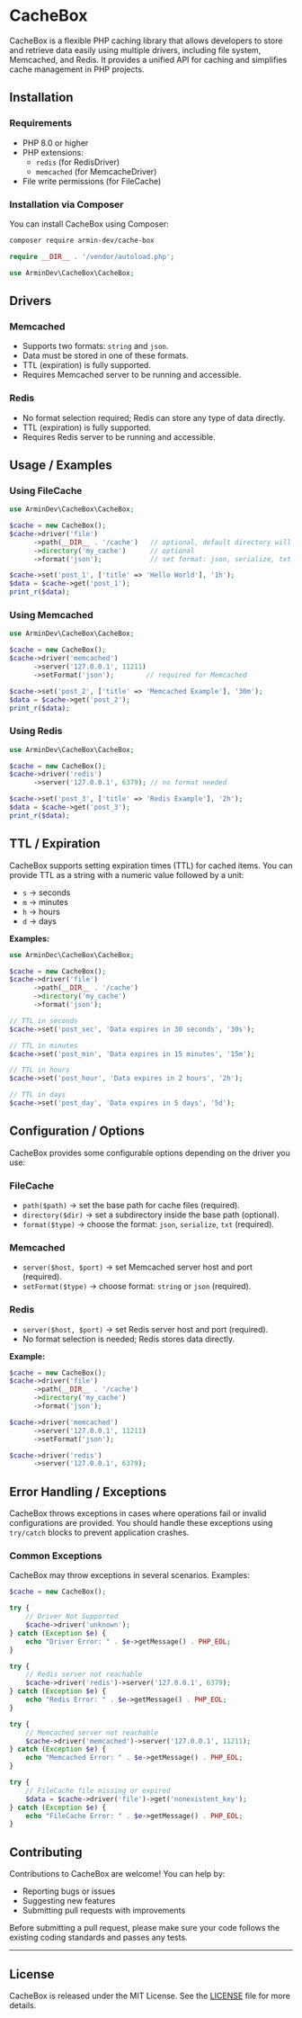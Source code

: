 # CacheBox

CacheBox is a flexible PHP caching library that allows developers to store and retrieve data easily using multiple drivers, including file system, Memcached, and Redis. It provides a unified API for caching and simplifies cache management in PHP projects.

## Installation

### Requirements

- PHP 8.0 or higher
- PHP extensions:
  - `redis` (for RedisDriver)
  - `memcached` (for MemcacheDriver)
- File write permissions (for FileCache)

### Installation via Composer

You can install CacheBox using Composer:

```bash
composer require armin-dev/cache-box
```
```php
require __DIR__ . '/vendor/autoload.php';

use ArminDev\CacheBox\CacheBox;

```
## Drivers

### Memcached
- Supports two formats: `string` and `json`.
- Data must be stored in one of these formats.
- TTL (expiration) is fully supported.
- Requires Memcached server to be running and accessible.

### Redis
- No format selection required; Redis can store any type of data directly.
- TTL (expiration) is fully supported.
- Requires Redis server to be running and accessible.

## Usage / Examples

### Using FileCache

```php
use ArminDev\CacheBox\CacheBox;

$cache = new CacheBox();
$cache->driver('file')
      ->path(__DIR__ . '/cache')   // optional, default directory will be used
      ->directory('my_cache')      // optional
      ->format('json');            // set format: json, serialize, txt

$cache->set('post_1', ['title' => 'Hello World'], '1h');
$data = $cache->get('post_1');
print_r($data);
```

### Using Memcached
```php
use ArminDev\CacheBox\CacheBox;

$cache = new CacheBox();
$cache->driver('memcached')
      ->server('127.0.0.1', 11211)
      ->setFormat('json');        // required for Memcached

$cache->set('post_2', ['title' => 'Memcached Example'], '30m');
$data = $cache->get('post_2');
print_r($data);
```

### Using Redis
```php
use ArminDev\CacheBox\CacheBox;

$cache = new CacheBox();
$cache->driver('redis')
      ->server('127.0.0.1', 6379); // no format needed

$cache->set('post_3', ['title' => 'Redis Example'], '2h');
$data = $cache->get('post_3');
print_r($data);
```
## TTL / Expiration

CacheBox supports setting expiration times (TTL) for cached items. You can provide TTL as a string with a numeric value followed by a unit:

- `s` → seconds  
- `m` → minutes  
- `h` → hours  
- `d` → days  

**Examples:**

```php
use ArminDec\CacheBox\CacheBox;

$cache = new CacheBox();
$cache->driver('file')
      ->path(__DIR__ . '/cache')
      ->directory('my_cache')
      ->format('json');

// TTL in seconds
$cache->set('post_sec', 'Data expires in 30 seconds', '30s');

// TTL in minutes
$cache->set('post_min', 'Data expires in 15 minutes', '15m');

// TTL in hours
$cache->set('post_hour', 'Data expires in 2 hours', '2h');

// TTL in days
$cache->set('post_day', 'Data expires in 5 days', '5d');
```
## Configuration / Options

CacheBox provides some configurable options depending on the driver you use:

### FileCache
- `path($path)` → set the base path for cache files (required).  
- `directory($dir)` → set a subdirectory inside the base path (optional).  
- `format($type)` → choose the format: `json`, `serialize`, `txt` (required).

### Memcached
- `server($host, $port)` → set Memcached server host and port (required).  
- `setFormat($type)` → choose format: `string` or `json` (required).

### Redis
- `server($host, $port)` → set Redis server host and port (required).  
- No format selection is needed; Redis stores data directly.

**Example:**

```php
$cache = new CacheBox();
$cache->driver('file')
      ->path(__DIR__ . '/cache')
      ->directory('my_cache')
      ->format('json');

$cache->driver('memcached')
      ->server('127.0.0.1', 11211)
      ->setFormat('json');

$cache->driver('redis')
      ->server('127.0.0.1', 6379);
```
## Error Handling / Exceptions

CacheBox throws exceptions in cases where operations fail or invalid configurations are provided. You should handle these exceptions using `try/catch` blocks to prevent application crashes.

### Common Exceptions

CacheBox may throw exceptions in several scenarios. Examples:

```php
$cache = new CacheBox();

try {
    // Driver Not Supported
    $cache->driver('unknown');
} catch (Exception $e) {
    echo "Driver Error: " . $e->getMessage() . PHP_EOL;
}

try {
    // Redis server not reachable
    $cache->driver('redis')->server('127.0.0.1', 6379);
} catch (Exception $e) {
    echo "Redis Error: " . $e->getMessage() . PHP_EOL;
}

try {
    // Memcached server not reachable
    $cache->driver('memcached')->server('127.0.0.1', 11211);
} catch (Exception $e) {
    echo "Memcached Error: " . $e->getMessage() . PHP_EOL;
}

try {
    // FileCache file missing or expired
    $data = $cache->driver('file')->get('nonexistent_key');
} catch (Exception $e) {
    echo "FileCache Error: " . $e->getMessage() . PHP_EOL;
}
```
## Contributing

Contributions to CacheBox are welcome! You can help by:

- Reporting bugs or issues
- Suggesting new features
- Submitting pull requests with improvements

Before submitting a pull request, please make sure your code follows the existing coding standards and passes any tests.

---

## License

CacheBox is released under the MIT License. See the [LICENSE](LICENSE) file for more details.
